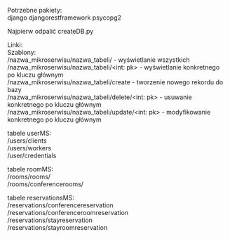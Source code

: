 Potrzebne pakiety:  
django djangorestframework psycopg2  

Najpierw odpalić createDB.py  

Linki:  
Szablony:  
/nazwa_mikroserwisu/nazwa_tabeli/ - wyświetlanie wszystkich  
/nazwa_mikroserwisu/nazwa_tabeli/<int: pk> - wyświetlanie konkretnego po kluczu głównym  
/nazwa_mikroserwisu/nazwa_tabeli/create - tworzenie nowego rekordu do bazy  
/nazwa_mikroserwisu/nazwa_tabeli/delete/<int: pk> - usuwanie konkretnego po kluczu głównym  
/nazwa_mikroserwisu/nazwa_tabeli/update/<int: pk> - modyfikowanie konkretnego po kluczu głównym  


tabele userMS:  
/users/clients  
/users/workers  
/user/credentials  

tabele roomMS:  
/rooms/rooms/  
/rooms/conferencerooms/  

tabele reservationsMS:  
/reservations/conferencereservation  
/reservations/conferenceroomreservation  
/reservations/stayreservation  
/reservations/stayroomreservation  